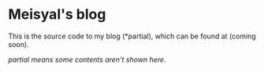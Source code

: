 # Meisyal's blog
This is the source code to my blog (*partial), which can be found at (coming soon).

*partial means some contents aren't shown here*.
